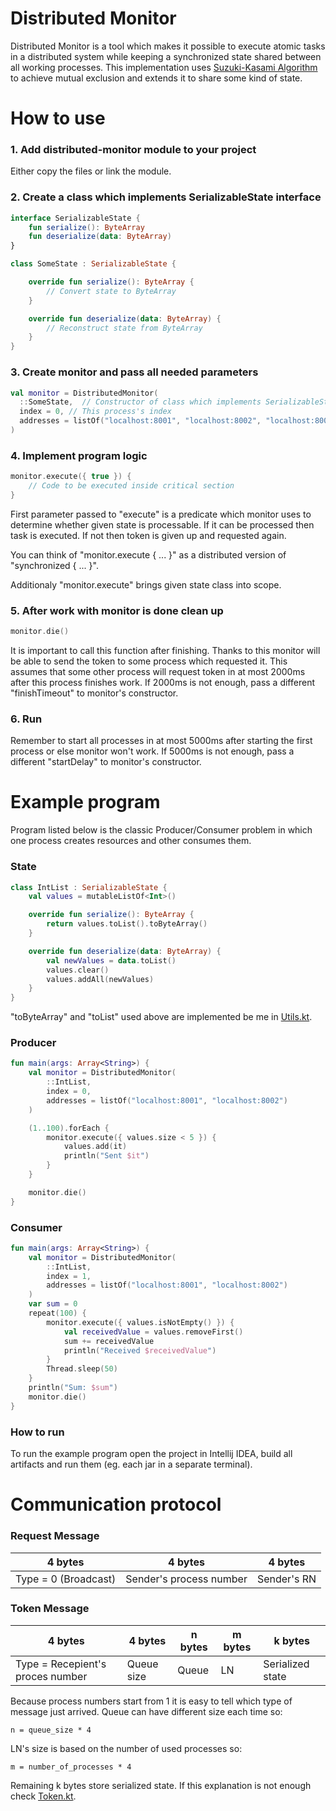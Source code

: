 # Distributed Monitor

Distributed Monitor is a tool which makes it possible to execute atomic tasks in a distributed system while keeping a synchronized state shared between
all working processes. This implementation uses [Suzuki-Kasami Algorithm](https://www.geeksforgeeks.org/suzuki-kasami-algorithm-for-mutual-exclusion-in-distributed-system/) to achieve mutual exclusion and extends it to share some kind of state.

# How to use

### 1. Add distributed-monitor module to your project
Either copy the files or link the module.

### 2. Create a class which implements SerializableState interface

```kotlin
interface SerializableState {
    fun serialize(): ByteArray
    fun deserialize(data: ByteArray)
}
```

```kotlin
class SomeState : SerializableState {

    override fun serialize(): ByteArray {
        // Convert state to ByteArray
    }

    override fun deserialize(data: ByteArray) {
        // Reconstruct state from ByteArray
    }
}
```

### 3. Create monitor and pass all needed parameters

```kotlin
val monitor = DistributedMonitor(
  ::SomeState,  // Constructor of class which implements SerializableState interface
  index = 0, // This process's index
  addresses = listOf("localhost:8001", "localhost:8002", "localhost:8003") // Adresses of all processes which will work together
)
```

### 4. Implement program logic

```kotlin
monitor.execute({ true }) { 
    // Code to be executed inside critical section
}
```

First parameter passed to "execute" is a predicate which monitor uses to determine 
whether given state is processable. If it can be processed then task is executed. If
not then token is given up and requested again.

You can think of "monitor.execute { ... }" as a distributed version of "synchronized { ... }".

Additionaly "monitor.execute" brings given state class into scope.

### 5. After work with monitor is done clean up 

```kotlin
monitor.die()
```

It is important to call this function after finishing. Thanks to this monitor will be able to send
the token to some process which requested it. This assumes that some other process will request token in at most
2000ms after this process finishes work. If 2000ms is not enough, pass a different "finishTimeout" to monitor's constructor.

### 6. Run

Remember to start all processes in at most 5000ms after starting the first process
or else monitor won't work. If 5000ms is not enough, pass a different "startDelay" to monitor's constructor.

# Example program

Program listed below is the classic Producer/Consumer problem in which one process creates resources and other consumes them.

### State

```kotlin
class IntList : SerializableState {
    val values = mutableListOf<Int>()

    override fun serialize(): ByteArray {
        return values.toList().toByteArray()
    }

    override fun deserialize(data: ByteArray) {
        val newValues = data.toList()
        values.clear()
        values.addAll(newValues)
    }
}
```

"toByteArray" and "toList" used above are implemented be me in [Utils.kt](https://github.com/ceribe/distributed-monitor/blob/main/src/main/kotlin/ceribe/distributed_monitor/Utils.kt).

### Producer

```kotlin
fun main(args: Array<String>) {
    val monitor = DistributedMonitor(
        ::IntList,
        index = 0,
        addresses = listOf("localhost:8001", "localhost:8002")
    )

    (1..100).forEach {
        monitor.execute({ values.size < 5 }) {
            values.add(it)
            println("Sent $it")
        }
    }

    monitor.die()
}
```

### Consumer

```kotlin
fun main(args: Array<String>) {
    val monitor = DistributedMonitor(
        ::IntList,
        index = 1,
        addresses = listOf("localhost:8001", "localhost:8002")
    )
    var sum = 0
    repeat(100) {
        monitor.execute({ values.isNotEmpty() }) {
            val receivedValue = values.removeFirst()
            sum += receivedValue
            println("Received $receivedValue")
        }
        Thread.sleep(50)
    }
    println("Sum: $sum")
    monitor.die()
}
```

### How to run

To run the example program open the project in Intellij IDEA, build all artifacts and run them (eg. each jar in a separate terminal).

# Communication protocol

### Request Message

| 4 bytes              | 4 bytes                 | 4 bytes     |
| -------------------- | ----------------------- | ----------- |
| Type = 0 (Broadcast) | Sender's process number | Sender's RN |

### Token Message

| 4 bytes                          | 4 bytes    | n bytes | m bytes | k bytes          |
| -------------------------------- | ---------- | ------- | ------- | ---------------- |
| Type = Recepient's proces number | Queue size | Queue   | LN      | Serialized state |

Because process numbers start from 1 it is easy to tell which type of message just arrived.
Queue can have different size each time so:
```
n = queue_size * 4
```
LN's size is based on the number of used processes so:
```
m = number_of_processes * 4
```
Remaining k bytes store serialized state.
If this explanation is not enough check [Token.kt](https://github.com/ceribe/distributed-monitor/blob/main/src/main/kotlin/ceribe/distributed_monitor/Token.kt).
